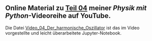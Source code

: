 ## Online Material zu [Teil 04](https://youtu.be/pnUbJChhxts) meiner *Physik mit Python*-Videoreihe auf YouTube.

Die Datei [Video_04_Der_harmonische_Oszillator](Video_04_Der_harmonische_Oszillator) ist das im Video vorgestellte und leicht überarbeitete Jupyter-Notebook.
